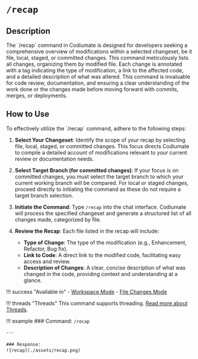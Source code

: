 # `/recap`

<h2>Description</h2>
The `/recap` command in Codiumate is designed for developers seeking a comprehensive overview of modifications within a selected changeset, be it file, local, staged, or committed changes. This command meticulously lists all changes, organizing them by modified file. Each change is annotated with a tag indicating the type of modification, a link to the affected code, and a detailed description of what was altered. This command is invaluable for code review, documentation, and ensuring a clear understanding of the work done or the changes made before moving forward with commits, merges, or deployments.

<h2>How to Use</h2>
To effectively utilize the `/recap` command, adhere to the following steps:

1. **Select Your Changeset**: Identify the scope of your recap by selecting file, local, staged, or committed changes. This focus directs Codiumate to compile a detailed account of modifications relevant to your current review or documentation needs.

2. **Select Target Branch (for committed changes)**: If your focus is on committed changes, you must select the target branch to which your current working branch will be compared. For local or staged changes, proceed directly to initiating the command as these do not require a target branch selection.

3. **Initiate the Command**: Type `/recap` into the chat interface. Codiumate will process the specified changeset and generate a structured list of all changes made, categorized by file.

4. **Review the Recap**: Each file listed in the recap will include:
    - **Type of Change**: The type of the modification (e.g., Enhancement, Refactor, Bug fix).
    - **Link to Code**: A direct link to the modified code, facilitating easy access and review.
    - **Description of Changes**: A clear, concise description of what was changed in the code, providing context and understanding at a glance.

!!! success "Available in"
    - [Workspace Mode](../modes/workspace-mode.md)
    - [File Changes Mode](../modes/file-mode.md#file-changes)

!!! threads "Threads"
    This command supports threading. [Read more about Threads](../threads.md).

!!! example
    ### Command: 
    `/recap`
    
    ---

    ### Response: 
    ![recap](./assets/recap.png)